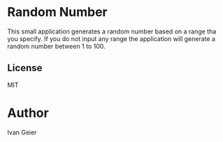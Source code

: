 # Random Number

This small application generates a random number based on a range tha you specify. If you do not input any range the application will generate a random number between 1 to 100.

## License

MIT

# Author

Ivan Geier
